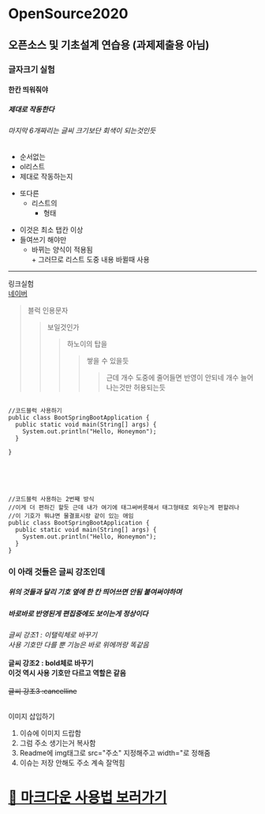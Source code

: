 # OpenSource2020
## 오픈소스 및 기초설계 연습용 (과제제출용 아님) <br/>
### 글자크기 실험<br/>
#### 한칸 띄워줘야<br/>
##### 제대로 작동한다 <br/>
###### 마지막 6개짜리는 글씨 크기보단 회색이 되는것인듯 <br/>

- 순서없는<br/>
- ol리스트<br/>
- 제대로 작동하는지<br/>

+ 또다른<br/>
  + 리스트의<br/>
    + 형태<br/>
* 이것은 최소 탭칸 이상<br/>
 * 들여쓰기 해야만 <br/>
    * 바뀌는 양식이 적용됨 <br/>
          + 그러므로 리스트 도중 내용 바뀔때 사용 <br/>
<hr/>

링크실험<br/>
[네이버](https://naver.com)

> 블럭 인용문자 <br/>
> > 보일것인가 <br/>
> > > 하노이의 탑을 <br/>
> > > >쌓을 수 있을듯 <br/>
> > > > > 근데 개수 도중에 줄어들면 반영이 안되네 개수 늘어나는것만 허용되는듯<br/>

<pre>
<code>
//코드블럭 사용하기
public class BootSpringBootApplication {
  public static void main(String[] args) {
    System.out.println("Hello, Honeymon");
  }

}
</code>
</pre>

<br/><br/>
```
//코드블럭 사용하는 2번째 방식
//이게 더 편하긴 할듯 근데 내가 여기에 태그써버릇해서 태그형태로 외우는게 편할려나
//이 기호가 뭐냐면 물결표시랑 같이 있는 애임
public class BootSpringBootApplication {
  public static void main(String[] args) {
    System.out.println("Hello, Honeymon");
  }
}
```
### 이 아래 것들은 글씨 강조인데<br/>
##### 위의 것들과 달리 기호 옆에 한 칸 띄어쓰면 안됨 붙여써야하며<br/>
##### 바로바로 반영된게 편집중에도 보이는게 정상이다<br/>
*글씨 강조1 : 이탤릭체로 바꾸기*<br/>
_사용 기호만 다를 뿐 기능은 바로 위에꺼랑 똑같음_<br/><br/>
**글씨 강조2 : bold체로 바꾸기** <br/>
__이것 역시 사용 기호만 다르고 역할은 같음__<br/><br/>
~~글씨 강조3 :cancelline~~ <br/><br/>

이미지 삽입하기
1. 이슈에 이미지 드랍함
2. 그럼 주소 생기는거 복사함
3. Readme에 img태그로 src="주소" 지정해주고 width="로 정해줌
4. 이슈는 저장 안해도 주소 계속 잘먹힘
# [📍 마크다운 사용법 보러가기](https://gist.github.com/ihoneymon/652be052a0727ad59601)
